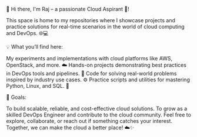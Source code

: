 👋 Hi there, I'm Raj – a passionate Cloud Aspirant 🚀!

This space is home to my repositories where I showcase projects and practice solutions for real-time scenarios in the world of cloud computing and DevOps. 🌐💻

💡 What you’ll find here:

My experiments and implementations with cloud platforms like AWS, OpenStack, and more. ☁️
Hands-on projects demonstrating best practices in DevOps tools and pipelines. 🔧
Code for solving real-world problems inspired by industry use cases. ⚙️
Practice scripts and utilities for mastering Python, Linux, and SQL. 📜


🎯 Goals:

To build scalable, reliable, and cost-effective cloud solutions.
To grow as a skilled DevOps Engineer and contribute to the cloud community.
Feel free to explore, collaborate, or reach out if something catches your interest. Together, we can make the cloud a better place! ☁️✨
